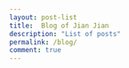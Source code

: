 ```yaml
---
layout: post-list
title:  Blog of Jian Jian
description: "List of posts"
permalink: /blog/
comment: true
---
```


